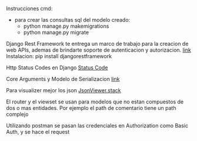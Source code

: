 Instrucciones cmd:
- para crear las consultas sql del modelo creado:
    - python manage.py makemigrations
    - python manage.py migrate


Django Rest Framework
    te entrega un marco de trabajo para la creacion de web APIs, ademas de brindarte soporte de autenticacion y
autorizacion. [link](https://www.django-rest-framework.org)
Instalacion: pip install djangorestframework

Http Status Codes en Django
    [Status Code](https://www.django-rest-framework.org/api-guide/status-codes)

Core Arguments y Modelo de Serializacion [link](https://www.django-rest-framework.org/api-guide/fields)

Para visualizer mejor los json [JsonViewer.stack](https://jsonviewer.stack.hu)

El router y el viewset se usan para modelos que no estan compuestos de dos o mas entidades.
Por ejemplo el path de comentario tiene un path complejo

Utilizando postman se pasan las credenciales en Authorization como Basic Auth, y se hace el request